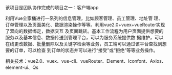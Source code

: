 该项目是团队协作完成的项目之一：客户端app

利用Vue全家桶进行一系列的信息管理，比如顾客管理、员工管理、地址管 理、订单管理以及页面美化、数据渲染操作等等。利用vue2.0+vuex+vueRouter实现了双向的数据绑定，数据交互 及页面跳转。基本工作流程为用户页面提供想要的服务以及基本信息、数据传送到管理平台，可以为服务系统提供数 据维护，可以在线更改数据、批量删除以及关键字检索等业务，员工端可以通过该平台查找到想要的订单，可以检查 到订单的状态并可以进行“接受”或“拒绝”等等业务操作。 

相关技术：vue2.0、vuex、vue-cli、vueRouter、Element、Iconfont、Axios、element-ui、Qs

